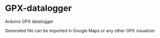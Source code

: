 # GPX-datalogger
Arduino GPX datalogger

Generated file can be imported in Google Maps or any other GPX visualizer
